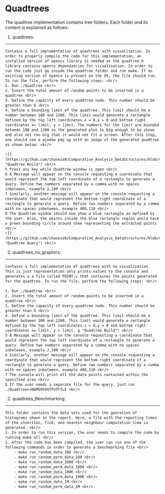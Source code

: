 # Quadtrees

The quadtree implementation contains tree folders. Each folder and its content is explained as follows: <br/>
1. quadtrees: <br/>
---
    Contains a full implementation of quadtrees with visualization. In order to properly compile the code for this implementation, an installed version of opencv library is needed as the quadtree.h library contains opencv dependancies for vizualisation. In order to run the code just go inside the quadtree folder and run make. If an existing version of opencv is present on the OS, the file should run. To run the file, perform the following steps: <br/>
    1. Run ./Quadtree <br/>
    2. Insert the total amount of random points to be inserted in a quadtree <br/>
    3. Define the capacity of every quadtree node. This number should be greater than 0 <br/>
    4. Define a bounding limit of the quadtree. This limit should be a number between 100 and 1200. This limit would generate a rectangle defined by the top left coordinates x = 0,y = 0 and bottom right coordinates x= limit, y = limit. The numbers for the limit are bounded between 100 and 1200 so the generated plot is big enough to be shown and also not too big that it would not fit a screen. After this step, one should see a window pop up with an image of the generated quadtree as shown below: <br/>

    ![](https://github.com/chaveza9/Comparative_Analysis_DataStructures/blob/master/Quadtrees/images/PR.png "Quadtree Build") <br/>
    5 Press any key while Quadtree window is open <br/>
    6 A Message will appear on the console requesting a coordinate that would represent the top left coordinate of a rectangle to generate a query. Define two numbers separated by a comma with no spaces inbetween, example 2,100 <br/>
    7 Similarly, another message will appear on the console requesting a coordinate that would represent the bottom right coordinate of a rectangle to generate a query. Define two numbers separated by a comma with no spaces inbetween, example 400,110 <br/>
    8 The Quadtree window should now show a blue rectangle as defined by the user. Also, the points inside the blue rectangle region would have a green bounding circle around them representing the extracted points <br/>
    ![](https://github.com/chaveza9/Comparative_Analysis_DataStructures/blob/master/Quadtrees/images/PR_query.png "Quadtree Query") <br/>

2. quadtrees_no_graphics: <br/>
---
    Contains a full implementation of quadtrees with no visualization. This is just representation only prints values to the console and generates a a file called POINT.c that containes the points generated for the quadtree. To run the file, perform the following steps: <br/>

    1. Run ./Quadtree <br/>
    2. Insert the total amount of random points to be inserted in a quadtree <br/>
    3. Define the capacity of every quadtree node. This number should be greater than 0 <br/>
    4. Define a bounding limit of the quadtree. This limit should be a number between 100 and 1200. This limit would generate a rectangle defined by the top left coordinates x = 0,y = 0 and bottom right coordinates x= limit, y = limit. g "Quadtree Build") <br/>
    5 A Message will appear on the console requesting a coordinate that would represent the top left coordinate of a rectangle to generate a query. Define two numbers separated by a comma with no spaces inbetween, example 2,100 <br/>
    6 Similarly, another message will appear on the console requesting a coordinate that would represent the bottom right coordinate of a rectangle to generate a query. Define two numbers separated by a comma with no spaces inbetween, example 400,110 <br/>
    7 The console will print all the data points contained within the specified area <br/>
    8 If the user needs a separate file for the query, just run ./Quadtree>>NAMEOFOUTPUTFILE <br/>

2. quadtrees_Benchmarking: 
---

    This folder contains the data sets used for the genration of histograms shown in the report. Here, a file with the reporting times of the insertion, find, and nearest neighbour computation time is generated. <br/>
    1. In order to run this version, the user needs to compile the code by running make all <br/>
    2. After the code has been compiled, the user can run one of the following commands in order to generate a benchmarking file <br/>
        - make run_random_data_100 <br/>
        - make run_random_perm_data_100 <br/>
        - make run_random_data_1000 <br/>
        - make run_random_perm_data_1000 <br/>
        - make run_random_data_100K <br/>
        - make run_random_perm_data_100K <br/>
        - make run_random_data_1M <br/>
        - make run_random_perm_data_1M <br/>




